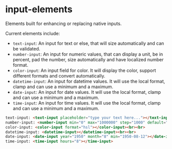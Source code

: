 # input-elements
Elements built for enhancing or replacing native inputs.

Current elements include:
* `text-input`: An input for text or else, that will size automatically and can be validated.
* `number-input`: An input for numeric values, that can display a unit, be in percent, pad the number, size automatically and have localized number format.
* `color-input`: An input field for color. It will display the color, support different formats and convert automatically.
* `datetime-input`: An input for datetime values. It will use the local format, clamp and can use a minimum and a maximum.
* `date-input`: An input for date values. It will use the local format, clamp and can use a minimum and a maximum.
* `time-input`: An input for time values. It will use the local format, clamp and can use a minimum and a maximum.

```html
text-input: <text-input placeholder="type your text here..."></text-input><br><br>
number-input: <number-input min="0" max="1000000" step="1000" default="12345" pad-length="8"></number-input><br><br>
color-input: <color-input format="hsl"></color-input><br><br>
datetime-input: <datetime-input></datetime-input><br><br>
date-input: <date-input year="1950" month="8" min="1950-08-12"></date-input><br><br>
time-input: <time-input hours="8"></time-input>
```
